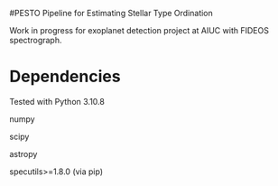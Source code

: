 #PESTO
Pipeline for Estimating Stellar Type Ordination

Work in progress for exoplanet detection project at AIUC with FIDEOS spectrograph.
# Dependencies
Tested with Python 3.10.8

numpy

scipy

astropy

specutils>=1.8.0 (via pip)